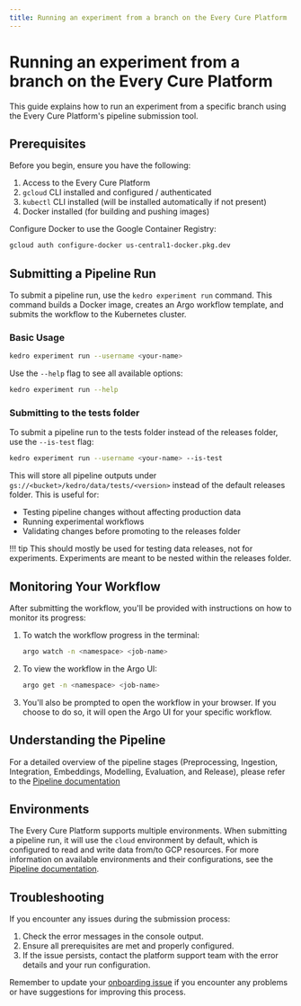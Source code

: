```yaml
---
title: Running an experiment from a branch on the Every Cure Platform
---
```

# Running an experiment from a branch on the Every Cure Platform

This guide explains how to run an experiment from a specific branch using the Every Cure Platform's pipeline submission tool.

## Prerequisites

Before you begin, ensure you have the following:

1. Access to the Every Cure Platform
2. `gcloud` CLI installed and configured / authenticated
3. `kubectl` CLI installed (will be installed automatically if not present)
4. Docker installed (for building and pushing images)

Configure Docker to use the Google Container Registry:

```bash
gcloud auth configure-docker us-central1-docker.pkg.dev
```

## Submitting a Pipeline Run

To submit a pipeline run, use the `kedro experiment run` command. This command builds a Docker image, creates an Argo workflow template, and submits the workflow to the Kubernetes cluster.

### Basic Usage

```bash
kedro experiment run --username <your-name>
```

Use the `--help` flag to see all available options:

```bash
kedro experiment run --help
```

### Submitting to the tests folder

To submit a pipeline run to the tests folder instead of the releases folder, use the `--is-test` flag:

```bash
kedro experiment run --username <your-name> --is-test
```

This will store all pipeline outputs under `gs://<bucket>/kedro/data/tests/<version>` instead of the default releases folder. This is useful for:
- Testing pipeline changes without affecting production data
- Running experimental workflows
- Validating changes before promoting to the releases folder

!!! tip
    This should mostly be used for testing data releases, not for experiments. Experiments
    are meant to be nested within the releases folder.

## Monitoring Your Workflow

After submitting the workflow, you'll be provided with instructions on how to monitor its progress:

1. To watch the workflow progress in the terminal:
   ```bash
   argo watch -n <namespace> <job-name>
   ```

2. To view the workflow in the Argo UI:
   ```bash
   argo get -n <namespace> <job-name>
   ```

3. You'll also be prompted to open the workflow in your browser. If you choose to do so, it will open the Argo UI for your specific workflow.

## Understanding the Pipeline

For a detailed overview of the pipeline stages (Preprocessing, Ingestion, Integration, Embeddings, Modelling, Evaluation, and Release), please refer to the [Pipeline documentation](../../onboarding/environments_overview.md)

## Environments

The Every Cure Platform supports multiple environments. When submitting a pipeline run,
it will use the `cloud` environment by default, which is configured to read and write
data from/to GCP resources. For more information on available environments and their
configurations, see the [Pipeline documentation](../../onboarding/environments_overview.md#environments).

## Troubleshooting

If you encounter any issues during the submission process:

1. Check the error messages in the console output.
2. Ensure all prerequisites are met and properly configured.
3. If the issue persists, contact the platform support team with the error details and your run configuration.

Remember to update your [onboarding issue](https://github.com/everycure-org/matrix/issues/new?assignees=&labels=onboarding&projects=&template=onboarding.md&title=%3Cfirstname%3E+%3Clastname%3E) if you encounter any problems or have suggestions for improving this process.
```
